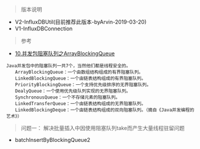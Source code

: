 > 版本说明
- V2-InfluxDBUtil(目前推荐此版本-byArvin-2019-03-20)
- V1-InfluxDBConnection

> 参考
- [10.并发包阻塞队列之ArrayBlockingQueue](http://www.cnblogs.com/yulinfeng/p/6986975.html)
```
Java并发包中的阻塞队列一共7个，当然他们都是线程安全的。 
　　ArrayBlockingQueue：一个由数组结构组成的有界阻塞队列。 
　　LinkedBlockingQueue：一个由链表结构组成的有界阻塞队列。 
　　PriorityBlockingQueue：一个支持优先级排序的无界阻塞队列。 
　　DealyQueue：一个使用优先级队列实现的无界阻塞队列。 
　　SynchronousQueue：一个不存储元素的阻塞队列。 
　　LinkedTransferQueue：一个由链表结构组成的无界阻塞队列。 
　　LinkedBlockingDeque：一个由链表结构组成的双向阻塞队列。（摘自《Java并发编程的艺术》）
```
>问题一：
> 解决批量插入中因使用阻塞队列take而产生大量线程驻留问题
- batchInsertByBlockingQueue2